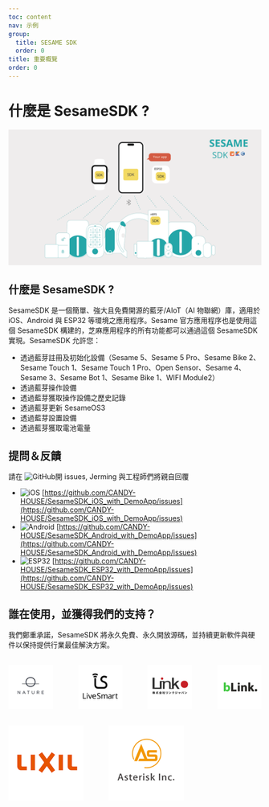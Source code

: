 ```yaml
---
toc: content
nav: 示例
group:
  title: SESAME SDK
  order: 0
title: 重要概覽
order: 0
---
```


# 什麼是 SesameSDK ?

![Sesame SDK](https://raw.githubusercontent.com/CANDY-HOUSE/.github/main/profile/images/SesameSDK.png)

## 什麼是 SesameSDK ?

SesameSDK 是一個簡單、強大且免費開源的藍牙/AIoT（AI 物聯網）庫，適用於 iOS、Android 與 ESP32 等環境之應用程序。Sesame 官方應用程序也是使用這個 SesameSDK 構建的，芝麻應用程序的所有功能都可以通過這個 SesameSDK 實現。SesameSDK 允許您：

- 透過藍芽註冊及初始化設備（Sesame 5、Sesame 5 Pro、Sesame Bike 2、 Sesame Touch 1、Sesame Touch 1 Pro、Open Sensor、Sesame 4、Sesame 3、Sesame Bot 1、Sesame Bike 1、WIFI Module2）
- 透過藍芽操作設備
- 透過藍芽獲取操作設備之歷史記錄
- 透過藍芽更新 SesameOS3
- 透過藍芽設置設備
- 透過藍芽獲取電池電量

## 提問＆反饋

請在 ![GitHub](https://img.shields.io/badge/GitHub-000000?logo=github&logoColor=white)開 issues, Jerming 與工程師們將親自回覆

- ![iOS](https://img.shields.io/badge/iOS-000000?logo=apple&logoColor=white) [https://github.com/CANDY-HOUSE/SesameSDK_iOS_with_DemoApp/issues](https://github.com/CANDY-HOUSE/SesameSDK_iOS_with_DemoApp/issues)
- ![Android](https://img.shields.io/badge/Android-3DDC84?logo=android&logoColor=white) [https://github.com/CANDY-HOUSE/SesameSDK_Android_with_DemoApp/issues](https://github.com/CANDY-HOUSE/SesameSDK_Android_with_DemoApp/issues)
- ![ESP32](https://img.shields.io/badge/ESP32-E7352C?logo=espressif&logoColor=white) [https://github.com/CANDY-HOUSE/SesameSDK_ESP32_with_DemoApp/issues](https://github.com/CANDY-HOUSE/SesameSDK_ESP32_with_DemoApp/issues)

## 誰在使用，並獲得我們的支持？

我們鄭重承諾，SesameSDK 將永久免費、永久開放源碼，並持續更新軟件與硬件以保持提供行業最佳解決方案。

<div  style="display: flex; align-items: center; justify-content: start; margin-top: 30px;">
  <a href="https://nature.global/blog/17660/" >
    <img src="https://github.com/CANDY-HOUSE/.github/blob/main/profile/images/logo_nature.png?raw=true" width="150" />
  </a>
  <a href="https://www.livesmart.co.jp/en/news/20231108-pressrelease/" style="margin-left: 50px;">
    <img src="https://github.com/CANDY-HOUSE/.github/blob/main/profile/images/logo_LiveSmart.png?raw=true" width="150" />
  </a>
  <a href="https://www.livesmart.co.jp/en/news/20231108-pressrelease/" style="margin-left: 50px;">
    <img src="https://github.com/CANDY-HOUSE/.github/blob/main/profile/images/logo_LinkJapan.png?raw=true" width="150"  />
  </a>
  <a href="https://rideblink.weebly.com/" style="margin-left: 50px;">
    <img src="https://github.com/CANDY-HOUSE/.github/blob/main/profile/images/logo_bLink.png?raw=true" width="150"  />
  </a>
</div>
<div style="display: flex; align-items: center; justify-content: start; margin-top: 30px;">
  <a href="https://store.lixil.co.jp/living/living-parts/smart-lock.html">
    <img src="https://github.com/CANDY-HOUSE/.github/blob/main/profile/images/logo_LIXIL.png?raw=true"   width="150" />
  </a>
  <a href="https://www.asx.co.jp/news/%E3%82%A2%E3%82%B9%E3%82%BF%E3%83%AA%E3%82%B9%E3%82%AF%E3%80%81iot%E3%82%B9%E3%83%9E%E3%83%BC%E3%83%88%E3%83%9B%E3%83%BC%E3%83%A0%E3%83%87%E3%83%90%E3%82%A4%E3%82%B9%E3%82%92%E9%96%8B%E7%99%BA/" style="margin-left: 50px;">
    <img src="https://github.com/CANDY-HOUSE/.github/blob/main/profile/images/logo_Asterisk.png?raw=true" width="150" />
  </a>
</div>

